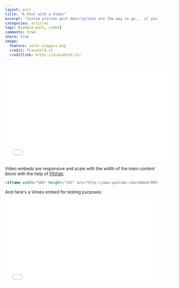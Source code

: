 ```yaml
---
layout: post
title: "A Post with a Video"
excerpt: "Custom written post descriptions are the way to go... if you're not lazy."
categories: articles
tags: [sample-post, video]
comments: true
share: true
image:
  feature: color-niagara.png
  credit: Placehold.it
  creditlink: https://placehold.it/
---
```


<iframe width="560" height="315" src="//www.youtube.com/embed/pdSp4Y4GOQs" frameborder="0"> </iframe>

Video embeds are responsive and scale with the width of the main content block with the help of [FitVids](http://fitvidsjs.com/).

```html
<iframe width="560" height="315" src="http://www.youtube.com/embed/PWf4WUoMXwg" frameborder="0"> </iframe>
```

And here's a Vimeo embed for testing purposes.

<iframe src="//player.vimeo.com/video/98146708?title=0&amp;byline=0" width="500" height="281" frameborder="0"> </iframe>
